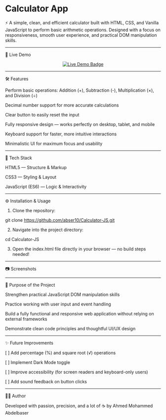 ﻿#  Calculator App


⚡ A simple, clean, and efficient calculator built with HTML, CSS, and Vanilla JavaScript to perform basic arithmetic operations.
Designed with a focus on responsiveness, smooth user experience, and practical DOM manipulation skills.




---

🚀 Live Demo
<p align="center">
  <a href="https://abser10.github.io/Calculator-JS/" target="_blank">
    <img src="https://img.shields.io/badge/Live-Demo-brightgreen?style=for-the-badge&logo=github" alt="Live Demo Badge" />
  </a>
</p>

---

🛠️ Features

Perform basic operations: Addition (+), Subtraction (-), Multiplication (×), and Division (÷)

Decimal number support for more accurate calculations

Clear button to easily reset the input

Fully responsive design — works perfectly on desktop, tablet, and mobile

Keyboard support for faster, more intuitive interactions

Minimalistic UI for maximum focus and usability



---

🧰 Tech Stack

HTML5 — Structure & Markup

CSS3 — Styling & Layout

JavaScript (ES6) — Logic & Interactivity



---

⚙️ Installation & Usage

1. Clone the repository:

git clone https://github.com/abser10/Calculator-JS.git


2. Navigate into the project directory:

cd Calculator-JS


3. Open the index.html file directly in your browser — no build steps needed!

   


---

📷 Screenshots



---

🎯 Purpose of the Project

Strengthen practical JavaScript DOM manipulation skills

Practice working with user input and event handling

Build a fully functional and responsive web application without relying on external frameworks

Demonstrate clean code principles and thoughtful UI/UX design



---

✨ Future Improvements

[ ] Add percentage (%) and square root (√) operations

[ ] Implement Dark Mode toggle

[ ] Improve accessibility (for screen readers and keyboard-only users)

[ ] Add sound feedback on button clicks



---

👨‍💻 Author

Developed with passion, precision, and a lot of ☕ by Ahmed Mohammed Abdelbaser 

